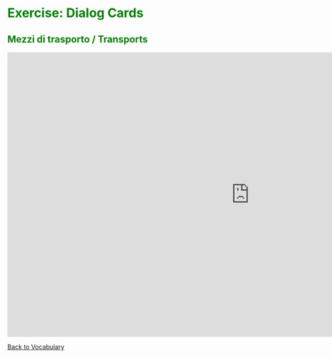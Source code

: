 <h1 style="color:green;"> Exercise: Dialog Cards </h1>

<h2 style="color:green;"> Mezzi di trasporto / Transports </h2>

<iframe src="https://h5p.org/h5p/embed/364510" width="1090" height="642" frameborder="0" allowfullscreen="allowfullscreen"></iframe><script src="https://h5p.org/sites/all/modules/h5p/library/js/h5p-resizer.js" charset="UTF-8"></script>

<p> 
<a style="float:left;" href="vocabulary.html" class="btn2"> Back to Vocabulary</a>
</p>
<div style="clear:both;"> </div>

